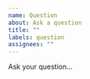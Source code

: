 ```yaml
---
name: Question
about: Ask a question
title: ""
labels: question
assignees: ""
---
```


Ask your question...
